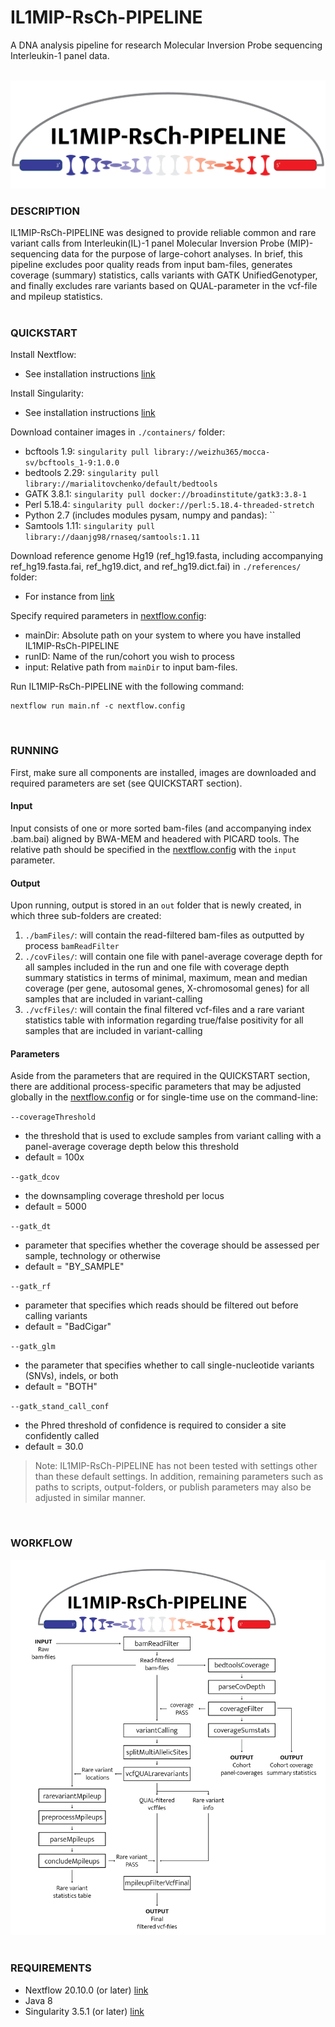 # **IL1MIP-RsCh-PIPELINE**
A DNA analysis pipeline for research Molecular Inversion Probe sequencing Interleukin-1 panel data.\
&nbsp;

![logo](images/IL1MIP-RsCh-PIPELINE.logo.png)
### **DESCRIPTION**
IL1MIP-RsCh-PIPELINE was designed to provide reliable common and rare variant calls from Interleukin(IL)-1 panel Molecular Inversion Probe (MIP)-sequencing data for the purpose of large-cohort analyses. In brief, this pipeline excludes poor quality reads from input bam-files, generates coverage (summary) statistics, calls variants with GATK UnifiedGenotyper, and finally excludes rare variants based on QUAL-parameter in the vcf-file and mpileup statistics.\
&nbsp;

### **QUICKSTART**
Install Nextflow:
  - See installation instructions [link](https://www.nextflow.io/)

Install Singularity:
  - See installation instructions [link](https://sylabs.io/guides/3.0/user-guide/installation.html)

Download container images in `./containers/` folder:
  - bcftools 1.9: `singularity pull library://weizhu365/mocca-sv/bcftools_1-9:1.0.0`
  - bedtools 2.29: `singularity pull library://marialitovchenko/default/bedtools`
  - GATK 3.8.1: `singularity pull docker://broadinstitute/gatk3:3.8-1`
  - Perl 5.18.4: `singularity pull docker://perl:5.18.4-threaded-stretch`
  - Python 2.7 (includes modules pysam, numpy and pandas): ``
  - Samtools 1.11: `singularity pull library://daanjg98/rnaseq/samtools:1.11`

Download reference genome Hg19 (ref_hg19.fasta, including accompanying ref_hg19.fasta.fai, ref_hg19.dict, and ref_hg19.dict.fai) in `./references/` folder:
  - For instance from [link](http://hgdownload.cse.ucsc.edu/goldenPath/hg19/chromosomes/)

Specify required parameters in [nextflow.config](nextflow.config):
  - mainDir: Absolute path on your system to where you have installed IL1MIP-RsCh-PIPELINE
  - runID: Name of the run/cohort you wish to process
  - input: Relative path from `mainDir` to input bam-files.

Run IL1MIP-RsCh-PIPELINE with the following command:
  ```
  nextflow run main.nf -c nextflow.config
  ```
&nbsp;

### **RUNNING**
First, make sure all components are installed, images are downloaded and required parameters are set (see QUICKSTART section).
#### **Input**
Input consists of one or more sorted bam-files (and accompanying index .bam.bai) aligned by BWA-MEM and headered with PICARD tools. The relative path should be specified in the [nextflow.config](nextflow.config) with the `input` parameter.
#### **Output**
Upon running, output is stored in an `out` folder that is newly created, in which three sub-folders are created:
1. `./bamFiles/`: will contain the read-filtered bam-files as outputted by process `bamReadFilter`
2. `./covFiles/`: will contain one file with panel-average coverage depth for all samples included in the run and one file with coverage depth summary statistics in terms of minimal, maximum, mean and median coverage (per gene, autosomal genes, X-chromosomal genes) for all samples that are included in variant-calling
3. `./vcfFiles/`: will contain the final filtered vcf-files and a rare variant statistics table with information regarding true/false positivity for all samples that are included in variant-calling
#### **Parameters**
Aside from the parameters that are required in the QUICKSTART section, there are additional process-specific parameters that may be adjusted globally in the [nextflow.config](nextflow.config) or for single-time use on the command-line:

  `--coverageThreshold`
  - the threshold that is used to exclude samples from variant calling with a panel-average coverage depth below this threshold
  - default = 100x

  `--gatk_dcov`
  - the downsampling coverage threshold per locus
  - default = 5000


  `--gatk_dt`
  - parameter that specifies whether the coverage should be assessed per sample, technology or otherwise
  - default = "BY_SAMPLE"


  `--gatk_rf`
  - parameter that specifies which reads should be filtered out before calling variants
  - default = "BadCigar"


  `--gatk_glm`
  - the parameter that specifies whether to call single-nucleotide variants (SNVs), indels, or both
  - default = "BOTH"


  `--gatk_stand_call_conf`
  - the Phred threshold of confidence is required to consider a site confidently called
  - default = 30.0

>Note: IL1MIP-RsCh-PIPELINE has not been tested with settings other than these default settings. In addition, remaining parameters such as paths to scripts, output-folders, or publish parameters may also be adjusted in similar manner.
&nbsp;

&nbsp;

### **WORKFLOW**
![workflow](images/IL1MIP-RsCh-PIPELINE.workflow.png)\
&nbsp;

### **REQUIREMENTS**
- Nextflow 20.10.0 (or later) [link](https://www.nextflow.io/)
- Java 8
- Singularity 3.5.1 (or later) [link](https://sylabs.io/guides/3.0/user-guide/installation.html)
